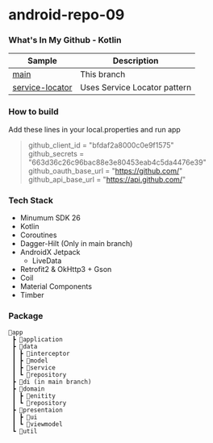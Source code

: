 # android-repo-09

### What's In My Github - Kotlin

|     Sample     | Description |
| ------------- | ------------- |
| [main](https://github.com/woowa-techcamp-2022/android-repo-09) | This branch |
| [service-locator](https://github.com/woowa-techcamp-2022/android-repo-09/tree/service-locator) | Uses Service Locator pattern |

### How to build
Add these lines in your local.properties and run app
> github_client_id = "bfdaf2a8000c0e9f1575" <br>
> github_secrets = "663d36c26c96bac88e3e80453eab4c5da4476e39" <br>
> github_oauth_base_url = "https://github.com/" <br>
> github_api_base_url = "https://api.github.com/" <br>

### Tech Stack

- Minumum SDK 26
- Kotlin
- Coroutines
- Dagger-Hilt (Only in main branch)
- AndroidX Jetpack
    - LiveData
- Retrofit2 & OkHttp3 + Gson
- Coil
- Material Components
- Timber

### Package

```
📂app
 ┣ 📂application
 ┣ 📂data
 ┃ ┣ 📂interceptor
 ┃ ┣ 📂model
 ┃ ┣ 📂service
 ┃ ┗ 📂repository
 ┣ 📂di (in main branch)
 ┣ 📂domain
 ┃ ┣ 📂enitity
 ┃ ┗ 📂repository
 ┣ 📂presentaion
 ┃ ┣ 📂ui
 ┃ ┗ 📂viewmodel
 ┗ 📂util
```
